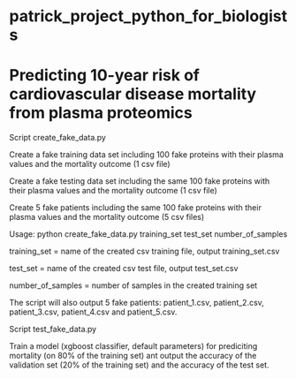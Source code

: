 # patrick_project_python_for_biologists

# Predicting 10-year risk of cardiovascular disease mortality from plasma proteomics

Script create_fake_data.py

Create a fake training data set including 100 fake proteins with their plasma values and the mortality outcome (1 csv file)

Create a fake testing data set including the same 100 fake proteins with their plasma values and the mortality outcome (1 csv file)

Create 5 fake patients including the same 100 fake proteins with their plasma values and the mortality outcome (5 csv files)

Usage: python create_fake_data.py training_set test_set number_of_samples

training_set = name of the created csv training file, output training_set.csv

test_set = name of the created csv test file, output test_set.csv

number_of_samples = number of samples in the created training set

The script will also output 5 fake patients: patient_1.csv, patient_2.csv, patient_3.csv, patient_4.csv and patient_5.csv. 

Script test_fake_data.py

Train a model (xgboost classifier, default parameters) for prediciting mortality (on 80% of the training set) ant output 
the accuracy of the validation set (20% of the training set) and the accuracy of the test set.

Also output the probability of death of a specificied patient.

Usage: python test_fake_data.py training_set.csv test_set.csv patient_1.csv

Create the environment locally from the environment.yml file via: conda env create -f environment.yml
